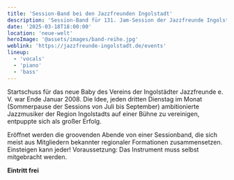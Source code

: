 ```yaml
---
title: 'Session-Band bei den Jazzfreunden Ingolstadt'
description: 'Session-Band für 131. Jam-Session der Jazzfreunde Ingolstadt'
date: '2025-03-18T18:00:00'
location: 'neue-welt'
heroImage: '@assets/images/band-reihe.jpg'
weblink: 'https://jazzfreunde-ingolstadt.de/events'
lineup:
  - 'vocals'
  - 'piano'
  - 'bass'
---
```


Startschuss für das neue Baby des Vereins der Ingolstädter Jazzfreunde e. V. war Ende Januar 2008. Die Idee, jeden dritten Dienstag im Monat (Sommerpause der Sessions von Juli bis September) ambitionierte Jazzmusiker der Region Ingolstadts auf einer Bühne zu vereinigen, entpuppte sich als großer Erfolg.

Eröffnet werden die groovenden Abende von einer Sessionband, die sich meist aus Mitgliedern bekannter regionaler Formationen zusammensetzen. Einsteigen kann jeder! Voraussetzung: Das Instrument muss selbst mitgebracht werden.

**Eintritt frei**
